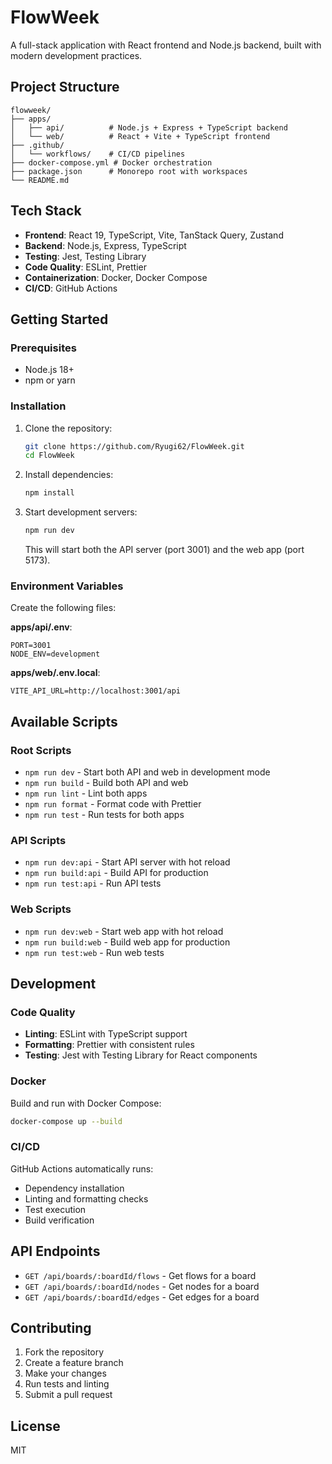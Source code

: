 # FlowWeek

A full-stack application with React frontend and Node.js backend, built with modern development practices.

## Project Structure

```
flowweek/
├── apps/
│   ├── api/          # Node.js + Express + TypeScript backend
│   └── web/          # React + Vite + TypeScript frontend
├── .github/
│   └── workflows/    # CI/CD pipelines
├── docker-compose.yml # Docker orchestration
├── package.json      # Monorepo root with workspaces
└── README.md
```

## Tech Stack

- **Frontend**: React 19, TypeScript, Vite, TanStack Query, Zustand
- **Backend**: Node.js, Express, TypeScript
- **Testing**: Jest, Testing Library
- **Code Quality**: ESLint, Prettier
- **Containerization**: Docker, Docker Compose
- **CI/CD**: GitHub Actions

## Getting Started

### Prerequisites

- Node.js 18+
- npm or yarn

### Installation

1. Clone the repository:
   ```bash
   git clone https://github.com/Ryugi62/FlowWeek.git
   cd FlowWeek
   ```

2. Install dependencies:
   ```bash
   npm install
   ```

3. Start development servers:
   ```bash
   npm run dev
   ```
   This will start both the API server (port 3001) and the web app (port 5173).

### Environment Variables

Create the following files:

**apps/api/.env**:
```
PORT=3001
NODE_ENV=development
```

**apps/web/.env.local**:
```
VITE_API_URL=http://localhost:3001/api
```

## Available Scripts

### Root Scripts
- `npm run dev` - Start both API and web in development mode
- `npm run build` - Build both API and web
- `npm run lint` - Lint both apps
- `npm run format` - Format code with Prettier
- `npm run test` - Run tests for both apps

### API Scripts
- `npm run dev:api` - Start API server with hot reload
- `npm run build:api` - Build API for production
- `npm run test:api` - Run API tests

### Web Scripts
- `npm run dev:web` - Start web app with hot reload
- `npm run build:web` - Build web app for production
- `npm run test:web` - Run web tests

## Development

### Code Quality

- **Linting**: ESLint with TypeScript support
- **Formatting**: Prettier with consistent rules
- **Testing**: Jest with Testing Library for React components

### Docker

Build and run with Docker Compose:
```bash
docker-compose up --build
```

### CI/CD

GitHub Actions automatically runs:
- Dependency installation
- Linting and formatting checks
- Test execution
- Build verification

## API Endpoints

- `GET /api/boards/:boardId/flows` - Get flows for a board
- `GET /api/boards/:boardId/nodes` - Get nodes for a board
- `GET /api/boards/:boardId/edges` - Get edges for a board

## Contributing

1. Fork the repository
2. Create a feature branch
3. Make your changes
4. Run tests and linting
5. Submit a pull request

## License

MIT
